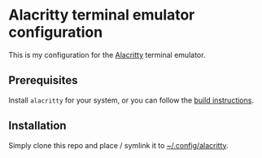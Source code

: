 # Alacritty terminal emulator configuration

This is my configuration for the [Alacritty](https://alacritty.org/index.html) terminal emulator.

## Prerequisites

Install `alacritty` for your system, or you can follow the [build instructions](https://alacritty.org/index.html#Installation).

## Installation

Simply clone this repo and place / symlink it to [~/.config/alacritty](~/.config/alacritty).

